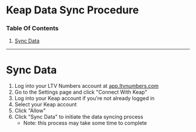 # Keap Data Sync Procedure

### Table Of Contents
1. [Sync Data](https://docs.ltvnumbers.com/keap#sync-data)

---

# Sync Data

1. Log into your LTV Numbers account at [app.ltvnumbers.com](https://app.ltvnumbers.com)
2. Go to the Settings page and click "Connect With Keap"
3. Log into your Keap account if you're not already logged in
4. Select your Keap account
5. Click "Allow"
6. Click "Sync Data" to initiate the data syncing process
    - Note: this process may take some time to complete
